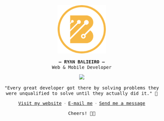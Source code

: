 <p align="center">
    <img src="files/logo.png" alt="Ryan Balieiro" width="150">
</p>

<p align="center">
    <samp>
        <strong>– RYΛN BΛLIEIRO –</strong>
        <br/>
        Web & Mobile Developer
    </samp>
</p>

<p align="center">
   <img src="https://komarev.com/ghpvc/?username=ryanbalieiro&style=flat-square&color=f6b846">
</p>


<p align="center">
    <samp>
        "Every great developer got there by solving problems they were unqualified to solve until they actually did it." 👾️
    </samp>
</p>

<p align="center">
    <samp>
        <a href="https://ryanbalieiro.com">Visit my website</a> ᐧ
        <a href="mailto:ryanbalieiro@icloud.com">E-mail me</a> ᐧ
        <a href="https://telegram.me/ryanbalieiro">Send me a message</a>
    </samp>
</p>

<p align="center">
    <samp>
       Cheers! 🥂🥂
    </samp>
</p>
